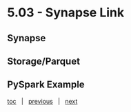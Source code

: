# 5.03 - Synapse Link



## Synapse




## Storage/Parquet




## PySpark Example





[toc](June_2021.md) &nbsp; |  &nbsp; [previous](5_02_azure_functions.md) &nbsp; | &nbsp; [next](5_04_azure_search.md) &nbsp;
